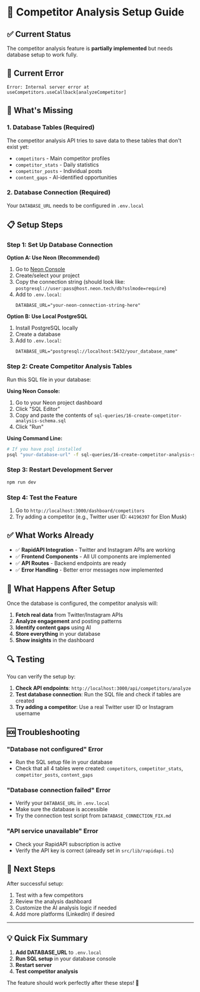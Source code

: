 # 🎯 Competitor Analysis Setup Guide

## ✅ Current Status
The competitor analysis feature is **partially implemented** but needs database setup to work fully.

## 🚨 Current Error
```
Error: Internal server error at useCompetitors.useCallback[analyzeCompetitor]
```

## 🔧 What's Missing

### 1. **Database Tables** (Required)
The competitor analysis API tries to save data to these tables that don't exist yet:
- `competitors` - Main competitor profiles
- `competitor_stats` - Daily statistics
- `competitor_posts` - Individual posts
- `content_gaps` - AI-identified opportunities

### 2. **Database Connection** (Required)
Your `DATABASE_URL` needs to be configured in `.env.local`

## 📋 Setup Steps

### Step 1: Set Up Database Connection

**Option A: Use Neon (Recommended)**
1. Go to [Neon Console](https://console.neon.tech/)
2. Create/select your project
3. Copy the connection string (should look like: `postgresql://user:pass@host.neon.tech/db?sslmode=require`)
4. Add to `.env.local`:
   ```env
   DATABASE_URL="your-neon-connection-string-here"
   ```

**Option B: Use Local PostgreSQL**
1. Install PostgreSQL locally
2. Create a database
3. Add to `.env.local`:
   ```env
   DATABASE_URL="postgresql://localhost:5432/your_database_name"
   ```

### Step 2: Create Competitor Analysis Tables

Run this SQL file in your database:

**Using Neon Console:**
1. Go to your Neon project dashboard
2. Click "SQL Editor"
3. Copy and paste the contents of `sql-queries/16-create-competitor-analysis-schema.sql`
4. Click "Run"

**Using Command Line:**
```bash
# If you have psql installed
psql "your-database-url" -f sql-queries/16-create-competitor-analysis-schema.sql
```

### Step 3: Restart Development Server
```bash
npm run dev
```

### Step 4: Test the Feature
1. Go to `http://localhost:3000/dashboard/competitors`
2. Try adding a competitor (e.g., Twitter user ID: `44196397` for Elon Musk)

## ✅ What Works Already

- ✅ **RapidAPI Integration** - Twitter and Instagram APIs are working
- ✅ **Frontend Components** - All UI components are implemented
- ✅ **API Routes** - Backend endpoints are ready
- ✅ **Error Handling** - Better error messages now implemented

## 🚀 What Happens After Setup

Once the database is configured, the competitor analysis will:

1. **Fetch real data** from Twitter/Instagram APIs
2. **Analyze engagement** and posting patterns
3. **Identify content gaps** using AI
4. **Store everything** in your database
5. **Show insights** in the dashboard

## 🔍 Testing

You can verify the setup by:

1. **Check API endpoints**: `http://localhost:3000/api/competitors/analyze`
2. **Test database connection**: Run the SQL file and check if tables are created
3. **Try adding a competitor**: Use a real Twitter user ID or Instagram username

## 🆘 Troubleshooting

### "Database not configured" Error
- Run the SQL setup file in your database
- Check that all 4 tables were created: `competitors`, `competitor_stats`, `competitor_posts`, `content_gaps`

### "Database connection failed" Error
- Verify your `DATABASE_URL` in `.env.local`
- Make sure the database is accessible
- Try the connection test script from `DATABASE_CONNECTION_FIX.md`

### "API service unavailable" Error
- Check your RapidAPI subscription is active
- Verify the API key is correct (already set in `src/lib/rapidapi.ts`)

## 🎯 Next Steps

After successful setup:
1. Test with a few competitors
2. Review the analysis dashboard
3. Customize the AI analysis logic if needed
4. Add more platforms (LinkedIn) if desired

---

## 💡 Quick Fix Summary

1. **Add DATABASE_URL** to `.env.local`
2. **Run SQL setup** in your database console
3. **Restart server**
4. **Test competitor analysis**

The feature should work perfectly after these steps! 🚀
